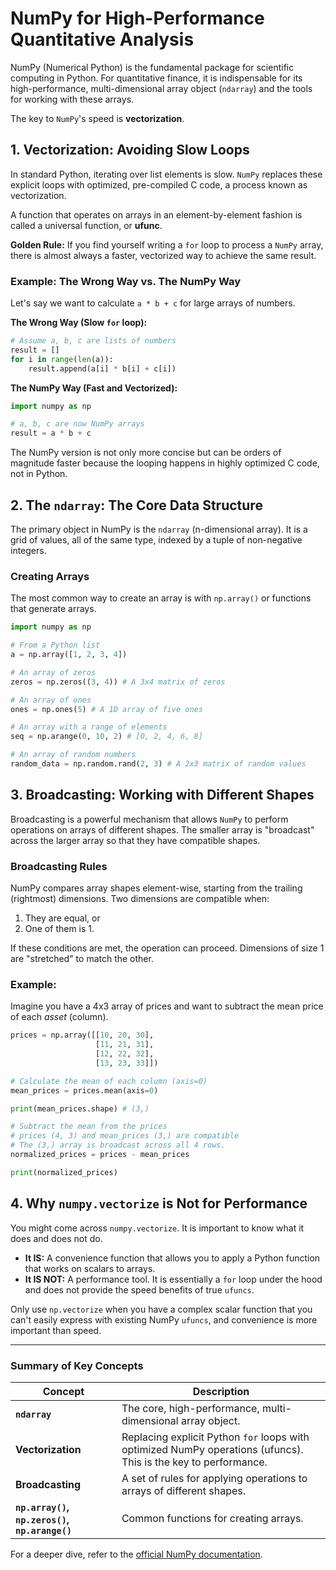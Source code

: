 # NumPy for High-Performance Quantitative Analysis

NumPy (Numerical Python) is the fundamental package for scientific computing in Python. For quantitative finance, it is indispensable for its high-performance, multi-dimensional array object (`ndarray`) and the tools for working with these arrays.

The key to `NumPy`'s speed is **vectorization**.

## 1. Vectorization: Avoiding Slow Loops

In standard Python, iterating over list elements is slow. `NumPy` replaces these explicit loops with optimized, pre-compiled C code, a process known as vectorization.

A function that operates on arrays in an element-by-element fashion is called a universal function, or **ufunc**.

**Golden Rule:** If you find yourself writing a `for` loop to process a `NumPy` array, there is almost always a faster, vectorized way to achieve the same result.

### Example: The Wrong Way vs. The NumPy Way

Let's say we want to calculate `a * b + c` for large arrays of numbers.

**The Wrong Way (Slow `for` loop):**
```python
# Assume a, b, c are lists of numbers
result = []
for i in range(len(a)):
    result.append(a[i] * b[i] + c[i])
```

**The NumPy Way (Fast and Vectorized):**
```python
import numpy as np

# a, b, c are now NumPy arrays
result = a * b + c
```
The NumPy version is not only more concise but can be orders of magnitude faster because the looping happens in highly optimized C code, not in Python.

## 2. The `ndarray`: The Core Data Structure

The primary object in NumPy is the `ndarray` (n-dimensional array). It is a grid of values, all of the same type, indexed by a tuple of non-negative integers.

### Creating Arrays

The most common way to create an array is with `np.array()` or functions that generate arrays.

```python
import numpy as np

# From a Python list
a = np.array([1, 2, 3, 4])

# An array of zeros
zeros = np.zeros((3, 4)) # A 3x4 matrix of zeros

# An array of ones
ones = np.ones(5) # A 1D array of five ones

# An array with a range of elements
seq = np.arange(0, 10, 2) # [0, 2, 4, 6, 8]

# An array of random numbers
random_data = np.random.rand(2, 3) # A 2x3 matrix of random values
```

## 3. Broadcasting: Working with Different Shapes

Broadcasting is a powerful mechanism that allows `NumPy` to perform operations on arrays of different shapes. The smaller array is "broadcast" across the larger array so that they have compatible shapes.

### Broadcasting Rules

NumPy compares array shapes element-wise, starting from the trailing (rightmost) dimensions. Two dimensions are compatible when:
1.  They are equal, or
2.  One of them is 1.

If these conditions are met, the operation can proceed. Dimensions of size 1 are "stretched" to match the other.

### Example:

Imagine you have a 4x3 array of prices and want to subtract the mean price of each *asset* (column).

```python
prices = np.array([[10, 20, 30],
                   [11, 21, 31],
                   [12, 22, 32],
                   [13, 23, 33]])

# Calculate the mean of each column (axis=0)
mean_prices = prices.mean(axis=0)

print(mean_prices.shape) # (3,)

# Subtract the mean from the prices
# prices (4, 3) and mean_prices (3,) are compatible
# The (3,) array is broadcast across all 4 rows.
normalized_prices = prices - mean_prices

print(normalized_prices)
```

## 4. Why `numpy.vectorize` is Not for Performance

You might come across `numpy.vectorize`. It is important to know what it does and does not do.
-   **It IS:** A convenience function that allows you to apply a Python function that works on scalars to arrays.
-   **It IS NOT:** A performance tool. It is essentially a `for` loop under the hood and does not provide the speed benefits of true `ufuncs`.

Only use `np.vectorize` when you have a complex scalar function that you can't easily express with existing NumPy `ufuncs`, and convenience is more important than speed.

---
### Summary of Key Concepts

| Concept | Description |
|---|---|
| **`ndarray`** | The core, high-performance, multi-dimensional array object. |
| **Vectorization** | Replacing explicit Python `for` loops with optimized NumPy operations (ufuncs). This is the key to performance. |
| **Broadcasting** | A set of rules for applying operations to arrays of different shapes. |
| **`np.array()`, `np.zeros()`, `np.arange()`** | Common functions for creating arrays. |

For a deeper dive, refer to the [official NumPy documentation](https://numpy.org/doc/stable/). 